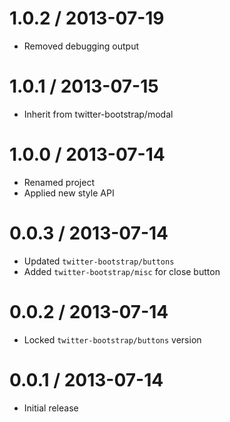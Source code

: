 
1.0.2 / 2013-07-19
==================

 * Removed debugging output

1.0.1 / 2013-07-15
==================

 * Inherit from twitter-bootstrap/modal

1.0.0 / 2013-07-14
==================

 * Renamed project
 * Applied new style API

0.0.3 / 2013-07-14
==================

 * Updated `twitter-bootstrap/buttons`
 * Added `twitter-bootstrap/misc` for close button

0.0.2 / 2013-07-14
==================

 * Locked `twitter-bootstrap/buttons` version

0.0.1 / 2013-07-14
==================

 * Initial release
